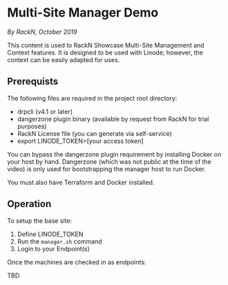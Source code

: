 Multi-Site Manager Demo
=======================
_By RackN, October 2019_


This content is used to RackN Showcase Multi-Site Management and Context features.  It is designed to be used with Linode; however, the context
can be easily adapted for uses.

Prerequists
-----------

The following files are required in the project root directory:
   * drpcli (v4.1 or later)
   * dangerzone plugin binary (available by request from RackN for trial purposes)
   * RackN License file (you can generate via self-service)
   * export LINODE_TOKEN=[your access token]

You can bypass the dangerzone plugin requirement by installing Docker on your host by hand.  Dangerzone (which was not public at the time of the video) is only used for bootstrapping the manager host to run Docker.

You must also have Terraform and Docker installed.

Operation
---------

To setup the base site:

  1. Define LINODE_TOKEN
  1. Run the `manager.sh` command
  1. Login to your Endpoint(s)
  
Once the machines are checked in as endpoints:

TBD
